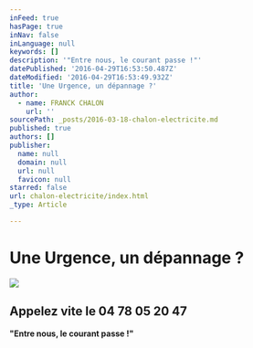 ```yaml
---
inFeed: true
hasPage: true
inNav: false
inLanguage: null
keywords: []
description: '"Entre nous, le courant passe !"'
datePublished: '2016-04-29T16:53:50.487Z'
dateModified: '2016-04-29T16:53:49.932Z'
title: 'Une Urgence, un dépannage ?'
author:
  - name: FRANCK CHALON
    url: ''
sourcePath: _posts/2016-03-18-chalon-electricite.md
published: true
authors: []
publisher:
  name: null
  domain: null
  url: null
  favicon: null
starred: false
url: chalon-electricite/index.html
_type: Article

---
```

# Une Urgence, un dépannage ?
![](https://the-grid-user-content.s3-us-west-2.amazonaws.com/dbc7fa7b-4b81-4e0c-82a4-b3765cbbd136.gif)

## Appelez vite le 04 78 05 20 47

**"Entre nous, le courant passe !"**